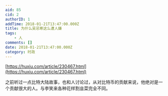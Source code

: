 ```yaml
---
aid: 85
cid: 2
authorID: 1
addTime: 2018-01-21T13:47:00.000Z
title: 为什么吴忌寒这么遭人嫌
tags:
    - 人
comments: []
date: 2018-01-21T13:47:00.000Z
category: 时政
---
```


[https://huxiu.com/article/230467.html](https://huxiu.com/article/230467.html)

之前听过一点比特大陆故事，也和人讨论过，从对比特币的贡献来说，他绝对是一个贡献很大的人。与李笑来各种花样割韭菜完全不同。
